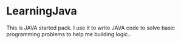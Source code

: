 # LearningJava

This is JAVA started pack. I use it to write JAVA code to solve basic programming problems to help me building logic..
